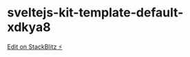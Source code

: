 # sveltejs-kit-template-default-xdkya8

[Edit on StackBlitz ⚡️](https://stackblitz.com/edit/sveltejs-kit-template-default-xdkya8)